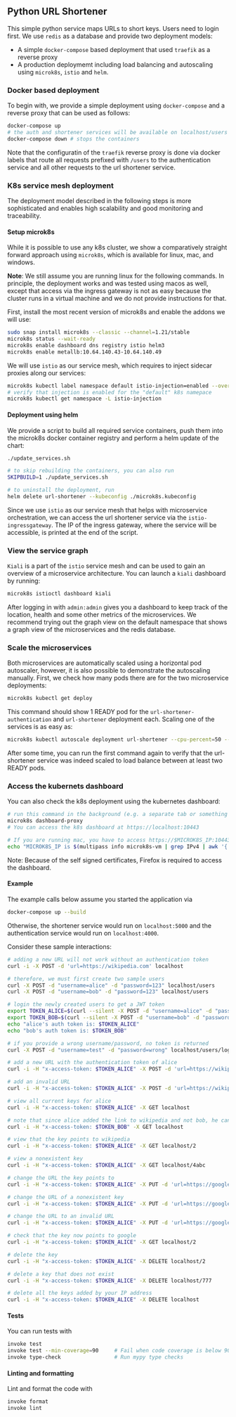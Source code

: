 ## Python URL Shortener

This simple python service maps URLs to short keys. Users need to login first. We use `redis` as a database and provide two deployment models:
- A simple `docker-compose` based deployment that used `traefik` as a reverse proxy
- A production deploymemt including load balancing and autoscaling using `microk8s`, `istio` and `helm`.


### Docker based deployment
To begin with, we provide a simple deployment using `docker-compose` and a reverse proxy that can be used as follows:

```bash
docker-compose up
# the auth and shortener services will be available on localhost/users and localhost respectively
docker-compose down # stops the containers
```

Note that the configuratin of the `traefik` reverse proxy is done via docker labels that route all requests prefixed with `/users` to the authentication service and all other requests to the url shortener service.


### K8s service mesh deployment

The deployment model described in the following steps is more sophisticated and enables high scalability and good monitoring and traceability.

#### Setup microk8s
While it is possible to use any k8s cluster, we show a comparatively straight forward approach using `microk8s`, which is available for linux, mac, and windows.

**Note**: We still assume you are running linux for the following commands. In principle, the deployment works and was tested using macos as well, except that access via the ingress gateway is not as easy because the cluster runs in a virtual machine and we do not provide instructions for that.

First, install the most recent version of microk8s and enable the addons we will use:
```bash
sudo snap install microk8s --classic --channel=1.21/stable
microk8s status --wait-ready
microk8s enable dashboard dns registry istio helm3
microk8s enable metallb:10.64.140.43-10.64.140.49
```

We will use `istio` as our service mesh, which requires to inject sidecar proxies along our services:
```bash
microk8s kubectl label namespace default istio-injection=enabled --overwrite
# verify that injection is enabled for the "default" k8s namepace
microk8s kubectl get namespace -L istio-injection
```

#### Deployment using helm

We provide a script to build all required service containers, push them into the microk8s docker container registry and perform a helm update of the chart:
```bash
./update_services.sh 

# to skip rebuilding the containers, you can also run
SKIPBUILD=1 ./update_services.sh 

# to uninstall the deployment, run
helm delete url-shortener --kubeconfig ./microk8s.kubeconfig
```

Since we use `istio` as our service mesh that helps with microservice orchestration, we can access the url shortener service via the `istio-ingressgateway`. The IP of the ingress gateway, where the service will be accessible, is printed at the end of the script.


### View the service graph

`Kiali` is a part of the `istio` service mesh and can be used to gain an overview of a microservice architecture. You can launch a `kiali` dashboard by running:
```bash
microk8s istioctl dashboard kiali
```
After logging in with `admin:admin` gives you a dashboard to keep track of the location, health and some other metrics of the microservices.
We recommend trying out the graph view on the default namespace that shows a graph view of the microservices and the redis database.


### Scale the microservices

Both microservices are automatically scaled using a horizontal pod autoscaler, however, it is also possible to demonstrate the autoscaling manually. First, we check how many pods there are for the two microservice deployments:
```bash
microk8s kubectl get deploy
```
This command should show 1 READY pod for the `url-shortener-authentication` and `url-shortener` deployment each. Scaling one of the services is as easy as:
```bash
microk8s kubectl autoscale deployment url-shortener --cpu-percent=50 --min=2 --max=10
```
After some time, you can run the first command again to verify that the url-shortener service was indeed scaled to load balance between at least two READY pods. 


### Access the kubernets dashboard

You can also check the k8s deployment using the kubernetes dashboard:
```bash
# run this command in the background (e.g. a separate tab or something like tmux)
microk8s dashboard-proxy
# You can access the k8s dashboard at https://localhost:10443

# If you are running mac, you have to access https://$MICROK8S_IP:10443, where $MICROK8S_IP can be found using below command
echo "MICROK8S_IP is $(multipass info microk8s-vm | grep IPv4 | awk '{ print $2 }')"
```

Note: Because of the self signed certificates, Firefox is required to access the dashboard.


#### Example

The example calls below assume you started the application via
```bash
docker-compose up --build
```
Otherwise, the shortener service would run on `localhost:5000` and the authentication service would run on `localhost:4000`.

Consider these sample interactions:
```bash
# adding a new URL will not work without an authentication token
curl -i -X POST -d 'url=https://wikipedia.com' localhost

# therefore, we must first create two sample users
curl -X POST -d "username=alice" -d "password=123" localhost/users
curl -X POST -d "username=bob" -d "password=123" localhost/users

# login the newly created users to get a JWT token
export TOKEN_ALICE=$(curl --silent -X POST -d "username=alice" -d "password=123" localhost/users/login)
export TOKEN_BOB=$(curl --silent -X POST -d "username=bob" -d "password=123" localhost/users/login)
echo "alice's auth token is: $TOKEN_ALICE"
echo "bob's auth token is: $TOKEN_BOB"

# if you provide a wrong username/password, no token is returned
curl -X POST -d "username=test" -d "password=wrong" localhost/users/login

# add a new URL with the authentication token of alice
curl -i -H "x-access-token: $TOKEN_ALICE" -X POST -d 'url=https://wikipedia.com' localhost

# add an invalid URL
curl -i -H "x-access-token: $TOKEN_ALICE" -X POST -d 'url=https://wikipedia' localhost

# view all current keys for alice
curl -i -H "x-access-token: $TOKEN_ALICE" -X GET localhost

# note that since alice added the link to wikipedia and not bob, he cannot see the link of alice
curl -i -H "x-access-token: $TOKEN_BOB" -X GET localhost

# view that the key points to wikipedia
curl -i -H "x-access-token: $TOKEN_ALICE" -X GET localhost/2

# view a nonexistent key
curl -i -H "x-access-token: $TOKEN_ALICE" -X GET localhost/4abc

# change the URL the key points to
curl -i -H "x-access-token: $TOKEN_ALICE" -X PUT -d 'url=https://google.com' localhost/2

# change the URL of a nonexistent key
curl -i -H "x-access-token: $TOKEN_ALICE" -X PUT -d 'url=https://google.com' localhost/6uw

# change the URL to an invalid URL
curl -i -H "x-access-token: $TOKEN_ALICE" -X PUT -d 'url=https://google' localhost/2

# check that the key now points to google
curl -i -H "x-access-token: $TOKEN_ALICE" -X GET localhost/2

# delete the key
curl -i -H "x-access-token: $TOKEN_ALICE" -X DELETE localhost/2

# delete a key that does not exist
curl -i -H "x-access-token: $TOKEN_ALICE" -X DELETE localhost/777

# delete all the keys added by your IP address
curl -i -H "x-access-token: $TOKEN_ALICE" -X DELETE localhost
```

#### Tests

You can run tests with

```bash
invoke test
invoke test --min-coverage=90     # Fail when code coverage is below 90%
invoke type-check                 # Run mypy type checks
```

#### Linting and formatting

Lint and format the code with

```bash
invoke format
invoke lint
```
